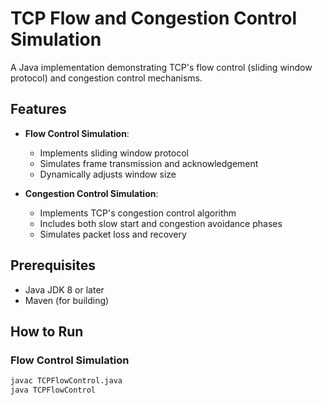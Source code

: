 # TCP Flow and Congestion Control Simulation

A Java implementation demonstrating TCP's flow control (sliding window protocol) and congestion control mechanisms.

## Features

- **Flow Control Simulation**:
  - Implements sliding window protocol
  - Simulates frame transmission and acknowledgement
  - Dynamically adjusts window size

- **Congestion Control Simulation**:
  - Implements TCP's congestion control algorithm
  - Includes both slow start and congestion avoidance phases
  - Simulates packet loss and recovery

## Prerequisites

- Java JDK 8 or later
- Maven (for building)

## How to Run

### Flow Control Simulation
```bash
javac TCPFlowControl.java
java TCPFlowControl
